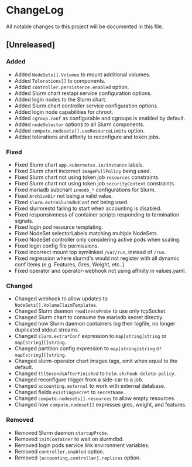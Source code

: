 # ChangeLog

All notable changes to this project will be documented in this file.

## \[Unreleased\]

### Added

- Added `NodeSets[].Volumes` to mount additional volumes.
- Added `Tolerations[]` to components.
- Added `controller.persistence.enabled` option.
- Added Slurm chart restapi service configuration options.
- Added login nodes to the Slurm chart.
- Added Slurm chart controller service configuration options.
- Added login node capabilities for chroot.
- Added `cgroup.conf` as configurable and cgroups is enabled by default.
- Added `nodeSelector` options to all Slurm components.
- Added `compute.nodesets[].useResourceLimits` option.
- Added tolerations and affinity to reconfigure and token jobs.

### Fixed

- Fixed Slurm chart `app.kubernetes.io/instance` labels.
- Fixed Slurm chart incorrect `imagePullPolicy` being used.
- Fixed Slurm chart not using token job `resources` constraints.
- Fixed Slurm chart not using token job `securityContext` constraints.
- Fixed mariadb subchart `innodb_*` configurations for Slurm.
- Fixed `ArchiveDir` not being a valid value.
- Fixed `slurm.extraSlurmdbdConf` not being used.
- Fixed slurmrestd failing to start when accounting is disabled.
- Fixed responsiveness of container scripts responding to termination signals.
- Fixed login pod resource templating.
- Fixed NodeSet selectorLabels matching multiple NodeSets.
- Fixed NodeSet controller only considering active pods when scaling.
- Fixed login config file permissions.
- Fixed incorrect mount top symlinked `/var/run`, instead of `/run`.
- Fixed regression where slurmd's would not register with all dynamic conf items
  (e.g. Features, Gres, Weight, etc..).
- Fixed operator and operator-webhook not using affinity in values.yaml.

### Changed

- Changed webhook to allow updates to `NodeSets[].VolumeClaimTemplates`.
- Changed Slurm daemon `readinessProbe` to use only tcpSocket.
- Changed Slurm chart to consume the mariadb secret directly.
- Changed how Slurm daemon containers log their logfile, no longer duplicated
  stdout streams.
- Changed `slurm.extra*Conf` expression to `map[string]string` or
  `map[string][]string`.
- Changed partition config expression to `map[string]string` or
  `map[string][]string`.
- Changed slurm-operator chart images tags, omit when equal to the default.
- Changed `ttlSecondsAfterFinished` to `helm.sh/hook-delete-policy`.
- Changed reconfigure trigger from a side-car to a job.
- Changed `accounting.external` to work with external database.
- Changed fields `existingSecret` to `secretName`.
- Changed `compute.nodesets[].resources` to allow empty resources.
- Changed how `compute.nodeset[]` expresses gres, weight, and features.

### Removed

- Removed Slurm daemon `startupProbe`.
- Removed `initContainer` to wait on slurmdbd.
- Removed login pods service link environment variables.
- Removed `controller.enabled` option.
- Removed `{accounting,controller}.replicas` option.
